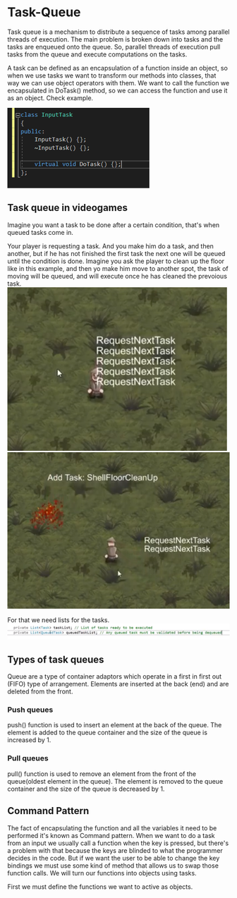 # Task-Queue
 Task queue is a mechanism to distribute a sequence of tasks among parallel threads of execution. The main problem is broken down into tasks and the tasks are enqueued onto the queue. So, parallel threads of execution pull tasks from the queue and execute computations on the tasks.
 
 A task can be defined as an encapsulation of a function inside an object, so when we use tasks we want to transform our methods into classes, that way we can use object operators with them.
We want to call the function we encapsulated in DoTask() method, so we can access the function and use it as an object. Check example.

![Task class](https://github.com/Ramsubito/Task-Queue/blob/master/Wiki%20Images/TaskClass.PNG)

## Task queue in videogames
Imagine you want a task to be done after a certain condition, that's when queued tasks come in.

Your player is requesting a task. And you make him do a task, and then another, but if he has not finished the first task the next one will be queued until the condition is done. Imagine you ask the player to clean up the floor like in this example, and then yo make him move to another spot, the task of moving will be queued, and will execute once he has cleaned the prevoious task.
![Task request](https://github.com/Ramsubito/Task-Queue/blob/master/Wiki%20Images/Request%20next%20task.PNG)
![Task in process](https://github.com/Ramsubito/Task-Queue/blob/master/Wiki%20Images/task%20request1.PNG)
 
 For that we need lists for the tasks.
 ![Lists](https://github.com/Ramsubito/Task-Queue/blob/master/Wiki%20Images/code%20example.PNG)

## Types of task queues
Queue are a type of container adaptors which operate in a first in first out (FIFO) type of arrangement. Elements are inserted at the back (end) and are deleted from the front.
### Push queues
push() function is used to insert an element at the back of the queue. The element is added to the queue container and the size of the queue is increased by 1.
### Pull queues
pull() function is used to remove an element from the front of the queue(oldest element in the queue). The element is removed to the queue container and the size of the queue is decreased by 1.

## Command Pattern
The fact of encapsulating the function and all the variables it need to be performed it's known as Command pattern.
When we want to do a task from an input we usually call a function when the key is pressed, but there's a problem with that because the keys are blinded to what the programmer decides in the code. But if we want the user to be able to change the key bindings we must use  some kind of method that allows us to swap those function calls. We will turn our functions into objects using tasks.

First we must define the functions we want to active as objects.
